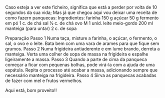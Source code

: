 Caso esteja a ver este ficheiro, significa que está a perder por volta de 10 segundos da sua vida;
Mas já que chegou aqui vou deixar uma receita de como fazern panquecas:
Ingredientes:
farinha
150 g
açúcar
50 g
fermento em pó
1 c. de chá
sal
½ c. de chá
ovo M
1 unid.
leite meio-gordo
200 ml
manteiga (para untar)
2 c. de sopa

Preparação
Passo 1
Numa taça, misture a farinha, o açúcar, o fermento, o sal, o ovo e o leite. Bata bem com uma vara de arames para que fique sem grumos.
Passo 2
Numa frigideira antiaderente e em lume brando, derreta a manteiga. Verta uma colher de sopa de massa na frigideira e espalhe ligeiramente a massa.
Passo 3
Quando a parte de cima da panqueca começar a ficar com pequenas bolhas, pode virá-la com a ajuda de uma espátula. Repita o processo até acabar a massa, adicionando sempre que necessário manteiga na frigideira.
Passo 4
Sirva as panquecas acabadas de fazer com mel e frutos vermelhos.


Aqui está, bom proveito!!
